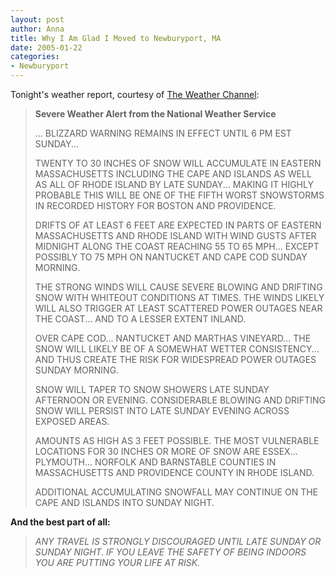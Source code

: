 ```yaml
--- 
layout: post
author: Anna
title: Why I Am Glad I Moved to Newburyport, MA
date: 2005-01-22
categories: 
- Newburyport
---
```


Tonight's weather report, courtesy of [The Weather Channel][1]:

> **Severe Weather Alert from the National Weather Service**
> 
> ... BLIZZARD WARNING REMAINS IN EFFECT UNTIL 6 PM EST SUNDAY...
> 
> TWENTY TO 30 INCHES OF SNOW WILL ACCUMULATE IN EASTERN MASSACHUSETTS INCLUDING THE CAPE AND ISLANDS AS WELL AS ALL OF RHODE ISLAND BY LATE SUNDAY... MAKING IT HIGHLY PROBABLE THIS WILL BE ONE OF THE FIFTH WORST SNOWSTORMS IN RECORDED HISTORY FOR BOSTON AND PROVIDENCE.
> 
> DRIFTS OF AT LEAST 6 FEET ARE EXPECTED IN PARTS OF EASTERN MASSACHUSETTS AND RHODE ISLAND WITH WIND GUSTS AFTER MIDNIGHT ALONG THE COAST REACHING 55 TO 65 MPH... EXCEPT POSSIBLY TO 75 MPH ON NANTUCKET AND CAPE COD SUNDAY MORNING.
> 
> THE STRONG WINDS WILL CAUSE SEVERE BLOWING AND DRIFTING SNOW WITH WHITEOUT CONDITIONS AT TIMES. THE WINDS LIKELY WILL ALSO TRIGGER AT LEAST SCATTERED POWER OUTAGES NEAR THE COAST... AND TO A LESSER EXTENT INLAND.
> 
> OVER CAPE COD... NANTUCKET AND MARTHAS VINEYARD... THE SNOW WILL LIKELY BE OF A SOMEWHAT WETTER CONSISTENCY... AND THUS CREATE THE RISK FOR WIDESPREAD POWER OUTAGES SUNDAY MORNING.
> 
> SNOW WILL TAPER TO SNOW SHOWERS LATE SUNDAY AFTERNOON OR EVENING. CONSIDERABLE BLOWING AND DRIFTING SNOW WILL PERSIST INTO LATE SUNDAY EVENING ACROSS EXPOSED AREAS.
> 
> AMOUNTS AS HIGH AS 3 FEET POSSIBLE. THE MOST VULNERABLE LOCATIONS FOR 30 INCHES OR MORE OF SNOW ARE ESSEX... PLYMOUTH... NORFOLK AND BARNSTABLE COUNTIES IN MASSACHUSETTS AND PROVIDENCE COUNTY IN RHODE ISLAND.
> 
> ADDITIONAL ACCUMULATING SNOWFALL MAY CONTINUE ON THE CAPE AND ISLANDS INTO SUNDAY NIGHT.

**And the best part of all:**

> _ANY TRAVEL IS STRONGLY DISCOURAGED UNTIL LATE SUNDAY OR SUNDAY NIGHT. IF YOU LEAVE THE SAFETY OF BEING INDOORS YOU ARE PUTTING YOUR LIFE AT RISK._

   [1]: http://www.weather.com

